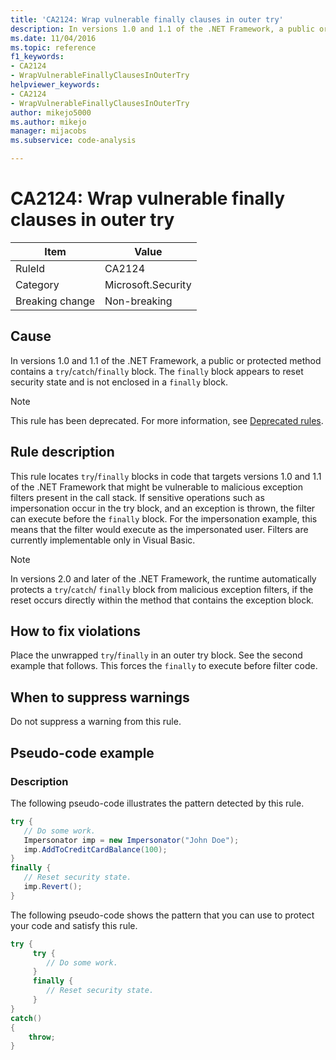 ```yaml
---
title: 'CA2124: Wrap vulnerable finally clauses in outer try'
description: In versions 1.0 and 1.1 of the .NET Framework, a public or protected method contains a try/catch/finally block. The finally block appears to reset security state and is not enclosed in a finally block.
ms.date: 11/04/2016
ms.topic: reference
f1_keywords:
- CA2124
- WrapVulnerableFinallyClausesInOuterTry
helpviewer_keywords:
- CA2124
- WrapVulnerableFinallyClausesInOuterTry
author: mikejo5000
ms.author: mikejo
manager: mijacobs
ms.subservice: code-analysis

---
```


# CA2124: Wrap vulnerable finally clauses in outer try

|Item|Value|
|-|-|
|RuleId|CA2124|
|Category|Microsoft.Security|
|Breaking change|Non-breaking|

## Cause

In versions 1.0 and 1.1 of the .NET Framework, a public or protected method contains a `try`/`catch`/`finally` block. The `finally` block appears to reset security state and is not enclosed in a `finally` block.

> [!NOTE]
> This rule has been deprecated. For more information, see [Deprecated rules](fxcop-unported-deprecated-rules.md).

## Rule description

This rule locates `try`/`finally` blocks in code that targets versions 1.0 and 1.1 of the .NET Framework that might be vulnerable to malicious exception filters present in the call stack. If sensitive operations such as impersonation occur in the try block, and an exception is thrown, the filter can execute before the `finally` block. For the impersonation example, this means that the filter would execute as the impersonated user. Filters are currently implementable only in Visual Basic.

> [!NOTE]
> In versions 2.0 and later of the .NET Framework, the runtime automatically protects a `try`/`catch`/ `finally` block from malicious exception filters, if the reset occurs directly within the method that contains the exception block.

## How to fix violations

Place the unwrapped `try`/`finally` in an outer try block. See the second example that follows. This forces the `finally` to execute before filter code.

## When to suppress warnings

Do not suppress a warning from this rule.

## Pseudo-code example

### Description

The following pseudo-code illustrates the pattern detected by this rule.

```csharp
try {
   // Do some work.
   Impersonator imp = new Impersonator("John Doe");
   imp.AddToCreditCardBalance(100);
}
finally {
   // Reset security state.
   imp.Revert();
}
```

The following pseudo-code shows the pattern that you can use to protect your code and satisfy this rule.

```csharp
try {
     try {
        // Do some work.
     }
     finally {
        // Reset security state.
     }
}
catch()
{
    throw;
}
```
